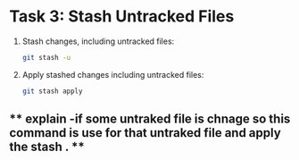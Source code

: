 # **Task 3: Stash Untracked Files**
1. Stash changes, including untracked files:  
   ```bash
   git stash -u
   ```
2. Apply stashed changes including untracked files:  
   ```bash
   git stash apply
   ```



 ##  ** explain -if some untraked file is chnage so this command is use for that untraked file and apply the stash . **
